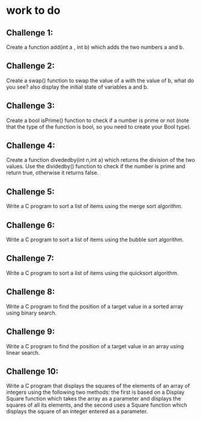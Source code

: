 # work to do

## Challenge 1:

Create a function add(int a , int b) which adds the two numbers a and b.

## Challenge 2:

Create a swap() function to swap the value of a with the value of b, what do you see? also display the initial state of variables a and b.

## Challenge 3:

Create a bool isPrime() function to check if a number is prime or not (note that the type of the function is bool, so you need to create your Bool type).

## Challenge 4:

Create a function divededby(int n,int a) which returns the division of the two values. Use the dividedby() function to check if the number is prime and return true, otherwise it returns false.

## Challenge 5:

Write a C program to sort a list of items using the merge sort algorithm.

## Challenge 6:

Write a C program to sort a list of items using the bubble sort algorithm.

## Challenge 7:

Write a C program to sort a list of items using the quicksort algorithm.

## Challenge 8:

Write a C program to find the position of a target value in a sorted array using binary search.

## Challenge 9:

Write a C program to find the position of a target value in an array using linear search.

## Challenge 10:

Write a C program that displays the squares of the elements of an array of integers using the following two methods: the first is based on a Display Square function which takes the array as a parameter and displays the squares of all its elements, and the second uses a Square function which displays the square of an integer entered as a parameter.